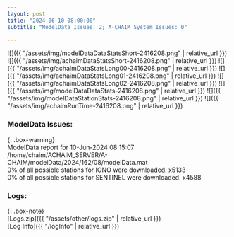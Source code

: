 ```yaml
---
layout: post
title: "2024-06-10 08:00:00"
subtitle: "ModelData Issues: 2; A-CHAIM System Issues: 0"

---
```


![]({{ "/assets/img/modelDataDataStatsShort-2416208.png" | relative_url }})
![]({{ "/assets/img/achaimDataStatsShort-2416208.png" | relative_url }})
![]({{ "/assets/img/achaimDataStatsLong00-2416208.png" | relative_url }})
![]({{ "/assets/img/achaimDataStatsLong01-2416208.png" | relative_url }})
![]({{ "/assets/img/achaimDataStatsLong02-2416208.png" | relative_url }})
![]({{ "/assets/img/modelDataDataStats-2416208.png" | relative_url }})
![]({{ "/assets/img/modelDataStationStats-2416208.png" | relative_url }})
![]({{ "/assets/img/achaimRunTime-2416208.png" | relative_url }})


### ModelData Issues:  
  
{: .box-warning}  
 ModelData report for 10-Jun-2024 08:15:07   
 /home/chaim/ACHAIM_SERVER/A-CHAIM/modelData/2024/162/08/modelData.mat   
 0% of all possible stations for IONO were downloaded. x5133   
 0% of all possible stations for SENTINEL were downloaded. x4588   
  


### Logs:  
  
{: .box-note}  
[Logs.zip]({{ "/assets/other/logs.zip" | relative_url }})  
[Log Info]({{ "/logInfo" | relative_url }})  
